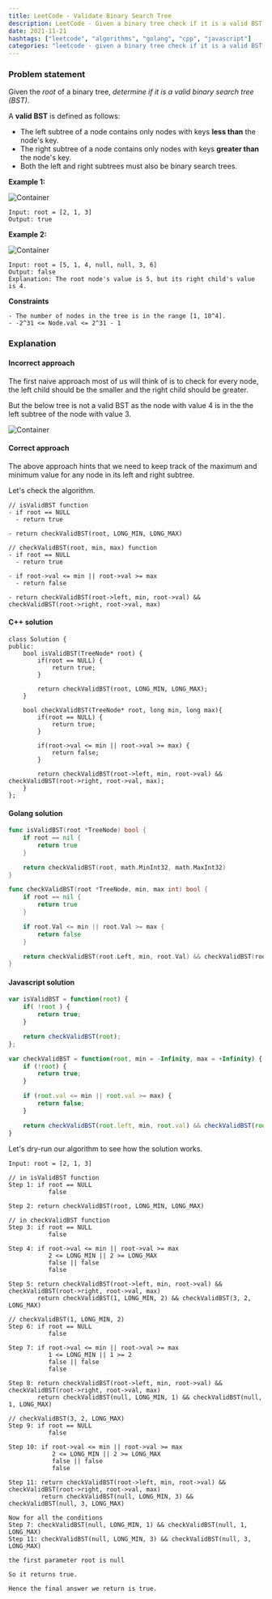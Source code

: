 ```yaml
---
title: LeetCode - Validate Binary Search Tree
description: LeetCode - Given a binary tree check if it is a valid BST using C++, Golang and Javascript.
date: 2021-11-21
hashtags: ["leetcode", "algorithms", "golang", "cpp", "javascript"]
categories: "leetcode - given a binary tree check if it is a valid BST, c++, golang, javascript"
---
```


### Problem statement

Given the *root* of a binary tree, *determine if it is a valid binary search tree (BST)*.

A **valid BST** is defined as follows:

- The left subtree of a node contains only nodes with keys **less than** the node's key.
- The right subtree of a node contains only nodes with keys **greater than** the node's key.
- Both the left and right subtrees must also be binary search trees.

**Example 1:**

![Container](./../validate-bst1.png)

```
Input: root = [2, 1, 3]
Output: true
```

**Example 2:**

![Container](./../validate-bst2.png)

```
Input: root = [5, 1, 4, null, null, 3, 6]
Output: false
Explanation: The root node's value is 5, but its right child's value is 4.
```

**Constraints**

```
- The number of nodes in the tree is in the range [1, 10^4].
- -2^31 <= Node.val <= 2^31 - 1
```

### Explanation

#### Incorrect approach

The first naive approach most of us will think of is to check
for every node, the left child should be the smaller and the right child
should be greater.

But the below tree is not a valid BST as the node with value 4 is in the
the left subtree of the node with value 3.

![Container](./../incorrect-bst.gif)

#### Correct approach

The above approach hints that we need to keep track of the maximum and minimum value
for any node in its left and right subtree.

Let's check the algorithm.

```
// isValidBST function
- if root == NULL
  - return true

- return checkValidBST(root, LONG_MIN, LONG_MAX)

// checkValidBST(root, min, max) function
- if root == NULL
  - return true

- if root->val <= min || root->val >= max
  - return false

- return checkValidBST(root->left, min, root->val) && checkValidBST(root->right, root->val, max)
```

#### C++ solution

```
class Solution {
public:
    bool isValidBST(TreeNode* root) {
        if(root == NULL) {
            return true;
        }

        return checkValidBST(root, LONG_MIN, LONG_MAX);
    }

    bool checkValidBST(TreeNode* root, long min, long max){
        if(root == NULL) {
            return true;
        }

        if(root->val <= min || root->val >= max) {
            return false;
        }

        return checkValidBST(root->left, min, root->val) && checkValidBST(root->right, root->val, max);
    }
};
```

#### Golang solution

```go
func isValidBST(root *TreeNode) bool {
    if root == nil {
        return true
    }

    return checkValidBST(root, math.MinInt32, math.MaxInt32)
}

func checkValidBST(root *TreeNode, min, max int) bool {
    if root == nil {
        return true
    }

    if root.Val <= min || root.Val >= max {
        return false
    }

    return checkValidBST(root.Left, min, root.Val) && checkValidBST(root.Right, root.Val, max)
}
```

#### Javascript solution

```javascript
var isValidBST = function(root) {
    if( !root ) {
        return true;
    }

    return checkValidBST(root);
};

var checkValidBST = function(root, min = -Infinity, max = +Infinity) {
    if (!root) {
        return true;
    }

    if (root.val <= min || root.val >= max) {
        return false;
    }

    return checkValidBST(root.left, min, root.val) && checkValidBST(root.right, root.val, max);
}
```

Let's dry-run our algorithm to see how the solution works.

```
Input: root = [2, 1, 3]

// in isValidBST function
Step 1: if root == NULL
           false

Step 2: return checkValidBST(root, LONG_MIN, LONG_MAX)

// in checkValidBST function
Step 3: if root == NULL
           false

Step 4: if root->val <= min || root->val >= max
           2 <= LONG_MIN || 2 >= LONG_MAX
           false || false
           false

Step 5: return checkValidBST(root->left, min, root->val) && checkValidBST(root->right, root->val, max)
        return checkValidBST(1, LONG_MIN, 2) && checkValidBST(3, 2, LONG_MAX)

// checkValidBST(1, LONG_MIN, 2)
Step 6: if root == NULL
           false

Step 7: if root->val <= min || root->val >= max
           1 <= LONG_MIN || 1 >= 2
           false || false
           false

Step 8: return checkValidBST(root->left, min, root->val) && checkValidBST(root->right, root->val, max)
        return checkValidBST(null, LONG_MIN, 1) && checkValidBST(null, 1, LONG_MAX)

// checkValidBST(3, 2, LONG_MAX)
Step 9: if root == NULL
           false

Step 10: if root->val <= min || root->val >= max
            2 <= LONG_MIN || 2 >= LONG_MAX
            false || false
            false

Step 11: return checkValidBST(root->left, min, root->val) && checkValidBST(root->right, root->val, max)
         return checkValidBST(null, LONG_MIN, 3) && checkValidBST(null, 3, LONG_MAX)

Now for all the conditions
Step 7: checkValidBST(null, LONG_MIN, 1) && checkValidBST(null, 1, LONG_MAX)
Step 11: checkValidBST(null, LONG_MIN, 3) && checkValidBST(null, 3, LONG_MAX)

the first parameter root is null

So it returns true.

Hence the final answer we return is true.
```
